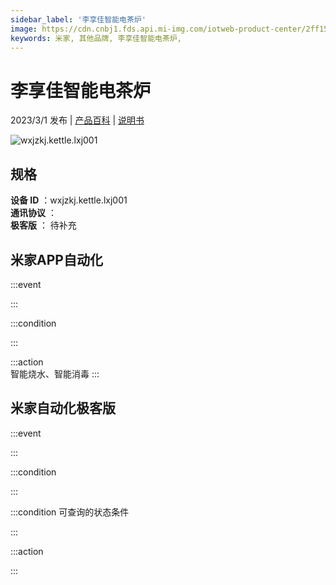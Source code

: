 ```yaml
---
sidebar_label: '李享佳智能电茶炉'
image: https://cdn.cnbj1.fds.api.mi-img.com/iotweb-product-center/2ff156e5d1073538da4ba0a276ccebe1_1655974700612.png?GalaxyAccessKeyId=AKVGLQWBOVIRQ3XLEW&Expires=9223372036854775807&Signature=VZs+Dqf4hb81R+6DZxsfjZnMZPQ=
keywords: 米家, 其他品牌, 李享佳智能电茶炉, 
---
```

# 李享佳智能电茶炉

2023/3/1 发布 | [产品百科](https://home.mi.com/webapp/content/baike/product/index.html?model=wxjzkj.kettle.lxj001/) | [说明书](https://home.mi.com/views/introduction.html?model=wxjzkj.kettle.lxj001&region=cn)

![wxjzkj.kettle.lxj001](https://cdn.cnbj1.fds.api.mi-img.com/iotweb-product-center/2ff156e5d1073538da4ba0a276ccebe1_1655974700612.png?GalaxyAccessKeyId=AKVGLQWBOVIRQ3XLEW&Expires=9223372036854775807&Signature=VZs+Dqf4hb81R+6DZxsfjZnMZPQ=)

## 规格  
> 
**设备 ID** ：wxjzkj.kettle.lxj001  
**通讯协议** ：  
**极客版**  ： 待补充 


## 米家APP自动化  

:::event  

:::

:::condition  

:::

:::action   
智能烧水、智能消毒
:::

## 米家自动化极客版  

:::event  

:::

:::condition  

:::

:::condition 可查询的状态条件  

:::

:::action  

:::

        
